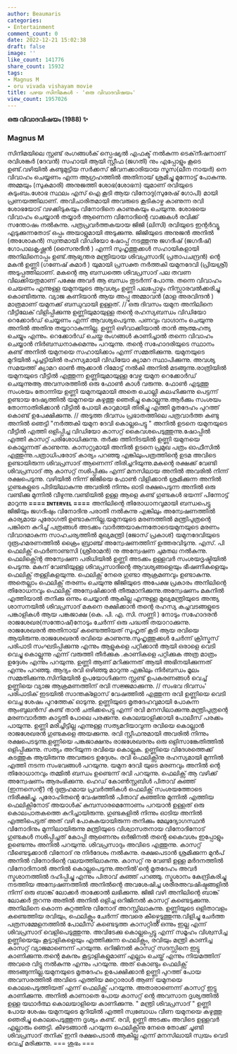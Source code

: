 ```yaml
---
author: Beaumaris
categories:
- Entertainment
comment_count: 0
date: 2022-12-21 15:02:38
draft: false
image: ''
like_count: 141776
share_count: 15932
tags:
- Magnus M
- oru vivada vishayam movie
title: പഴയ സിനിമകൾ - 'ഒരു വിവാദവിഷയം'
view_count: 1957026
---
```


**ഒരു വിവാദവിഷയം (1988) ✨️**

### **Magnus M**

സിനിമയിലെ സ്റ്റണ്ട് രംഗങ്ങൾക് സ്പെഷ്യൽ എഫക്ട് നൽകുന്ന ടെക്‌നീഷനാണ് രവിശങ്കർ (ദേവൻ) സഹായി ആയി സ്റ്റീഫ (ജഗതി) നും എപ്പോളും കൂടെ ഉണ്ട്.വഴിയിൽ കണ്ടുമുട്ടിയ സർക്കസ് ജീവനക്കാരിയായ സൂസ(ലീന നായർ) നെ വിവാഹം ചെയ്യണം എന്ന ആഗ്രഹത്തിൽ അതിനായ് ശ്രമിച്ചു മുന്നോട്ട് പോകുന്നു. അമ്മയും (സുകുമാരി) അനുജത്തി ശോഭ(ശോഭന) യുമാണ് രവിയുടെ കുടുംബം.ശോഭ സ്ഥലം എസ് ഐ കൂടി ആയ വിനോദു(സുരേഷ് ഗോപി) മായി പ്രണയത്തിലാണ്. അവിചാരിതമായി അവരുടെ കൂടികാഴ്ച കാണുന്ന രവി ശോഭയോട് വഴക്കിടുകയും വിനോദിനെ കാണുകയും ചെയുന്നു. ശോഭയെ വിവാഹം ചെയ്യാൻ തയ്യാർ ആണെന്ന വിനോദിന്റെ വാക്കുകൾ രവിക്ക് സന്തോഷം നൽകുന്നു. പത്രപ്രവർത്തകയായ ജിജി (ലിസി) രവിയുടെ ഇന്റർവ്യൂ എടുക്കുന്നതോട് ഒപ്പം അയാളുമായി അടുക്കുന്നു. ജിജിയുടെ അനുജൻ അനിൽ (അശോകൻ) സ്വന്തമായി വിഡിയോ ഷോപ്പ് നടത്തുന്നു ജഗദീഷ് (ജഗദീഷ്) ഗോപാലകൃഷ്ണൻ (സൈനുദീൻ ) എന്നി സുഹൃത്തുക്കൾ സഹായികളായി അനിലിനൊപ്പം ഉണ്ട്.ആഭ്യന്തര മന്ത്രിയായ ശിവപ്രസാദി( പ്രതാപചന്ദ്രൻ) ന്റെ മകൻ ഉണ്ണി (ഗണേഷ് കുമാർ ) യുമായി പ്രസക്ത നർത്തകി യമുനദേവി (പ്രിയശ്രീ) അടുപ്പത്തിലാണ്. മകന്റെ ആ ബന്ധത്തെ ശിവപ്രസാദ് പല തവണ വിലക്കിയതുമാണ് പക്ഷേ അവർ ആ ബന്ധം തുടർന്ന് പോന്നു. തന്നെ വിവാഹം ചെയണം എന്നുള്ള യമുനയുടെ ആവശ്യം ഉണ്ണി പലപ്പോഴും നിസ്സാരവൽക്കരിച്ചു കൊണ്ടിരുന്നു. വ്യാജ കണിയാൻ ആയ അപ്പു അമ്മാവൻ (മാള അരവിന്ദൻ ) മാത്രമാണ് യമുനക്ക് ബന്ധുവായി ഉള്ളത്. // ഒരു ദിവസം യമുന അനിലിനെ വീട്ടിലേക് വിളിപ്പിക്കുന്നു ഉണ്ണിയുമായുള്ള തന്റെ രഹസ്യബന്ധം വിഡിയോ റെക്കോർഡ് ചെയ്യണം എന്ന് ആവശ്യപെടുന്നു. പണവും വാഗ്ദാനം ചെയുന്നു അനിൽ അതിനു തയ്യാറാകുന്നില്ല. ഉണ്ണി ഒഴിവാക്കിയാൽ താൻ ആത്മഹത്യ ചെയ്യും എന്നും. റെക്കോർഡ് ചെയ്ത രംഗങ്ങൾ കാണിച്ചാൽ തന്നെ വിവാഹം ചെയ്യാൻ നിർബന്ധനാകുമെന്നും പറയുന്നു. തന്റെ സഹോദരിയുടെ സ്ഥാനം കണ്ട് അനിൽ യമുനയെ സഹായിക്കാം എന്ന് സമ്മതിക്കുന്നു. യമുനയുടെ മുറിയിൽ പൂച്ചട്ടിയിൽ രഹസ്യമായി വിഡിയോ ക്യാമറ സ്ഥാപിക്കുന്നു. അവശ്യ സമയത്ത് ക്യാമറ ഓൺ ആക്കാൻ റിമോട്ട് നൽകി അനിൽ മടങ്ങുന്നു.രാത്രിയിൽ യമുനയുടെ വീട്ടിൽ എത്തുന്ന ഉണ്ണിയുമായുള്ള വേഴ്ച യമുന റെക്കോർഡ് ചെയുന്നുആ അവസരത്തിൽ ഒരു ഫോൺ കാൾ വരുന്നു. ഫോൺ എടുത്തു സംശയം തോന്നിയ ഉണ്ണി യമുനയുമായി അതെ ചൊല്ലി കലഹിക്കുന്നു പെട്ടന്ന് ഉണ്ടായ ദേഷ്യത്തിൽ യമുനയെ കഴുത്തു ഞെരിച്ചു കൊല്ലുന്നു.ആർക്കും സംശയം തോന്നാതിരിക്കാൻ വീട്ടിൽ പോയി കാറുമായി തിരിച്ചു എത്തി മൃതദേഹം പുറത്ത് കൊണ്ട് ഉപേക്ഷിക്കുന്നു. // അടുത്ത ദിവസം പ്രഭാതത്തിലെ പത്രവാർത്ത കണ്ടു അനിൽ ഞെട്ടി "നർത്തകി യമുന ദേവി കൊല്ലപെട്ടു " അനിൽ ഉടനെ യമുനയുടെ വീട്ടിൽ എത്തി ഒളിപ്പിച്ച വിഡിയോ കാസറ്റ് കൈവശപെടുത്തുന്നു.ഷോപ്പിൽ എത്തി കാസറ്റ് പരിശോധിക്കുന്നു. തർക്ക ത്തിനിടയിൽ ഉണ്ണി യമുനയെ കൊല്ലുന്നത് കാണുന്നു. കാസറ്റുമായി അനിൽ ഉടനെ പ്രമുഖ പത്രം ഓഫീസിൽ എത്തുന്നു.പത്രാധിപരോട് കാര്യം പറഞ്ഞു എങ്കിലുംപത്രത്തിന്റെ ഉടമ അവിടെ ഉണ്ടായിരുന്ന ശിവപ്രസാദ് ആണെന്ന് തിരിച്ചറിയുന്നു.മകന്റെ രക്ഷക്ക് വേണ്ടി ശിവപ്രസാദ് ആ കാസറ്റ് നശിപ്പിക്കും എന്ന് മനസിലായ അനിൽ അവരിൽ നിന്ന് രക്ഷപെടുന്നു. വഴിയിൽ നിന്ന് ജിജിയെ ഫോൺ വിളിക്കാൻ ശ്രമിക്കുന്ന അനിൽ ഗുണ്ടകളുടെ പിടിയിലാകുന്നു അവരിൽ നിന്നും ഓടി രക്ഷപെടുന്ന അനിൽ ഒരു വണ്ടിക്കു മുന്നിൽ വീഴുന്നു.വണ്ടിയിൽ ഉള്ള ആളെ കണ്ട് ഗുണ്ടകൾ ഭയന്ന് പിന്നോട്ട് മാറുന്നു **==== ɪɴᴛᴇʀᴠᴇʟ ====** അനിലിന്റെ തിരോധാനവുമായി ബന്ധപെട്ടു ജിജിയും ജഗദീഷും വിനോദിനു പരാതി നൽകുന്നു എങ്കിലും അന്വേഷണത്തിൽ കാര്യമായ പുരോഗതി ഉണ്ടാകുന്നില്ല.യമുനയുടെ മരണത്തിൽ മന്ത്രിപുത്രന്റെ പങ്കിനെ കുറിച്ച് പത്രങ്ങൾ അടക്കം വാർത്തയാകുന്നതോടെയമുനയുടെ മരണം വിവാദമാകുന്ന സാഹചര്യത്തിൽ മുഖ്യമന്ത്രി (ജോസ് പ്രകാശ്) യമുനദേവിയുടെ ദുരൂഹമരണത്തിൽ ക്രൈം ബ്രാഞ്ച് അന്വേഷണത്തിന് ഉത്തരവിടുന്നു. എസ്. പി ഫെലിക്സ് ഫെർണാണ്ടസി (ശ്രീരാമൻ) നു അന്വേഷണ ചുമതല നൽകുന്നു. ഫെലിക്സ്ന്റെ അന്വേഷണ പരിധിയിൽ ഉണ്ണി അടക്കം ഉള്ളവർ സംശയദൃഷ്ടിയിൽ പെടുന്നു. മകന് വേണ്ടിയുള്ള ശിവപ്രസാദിന്റെ ആവശ്യങ്ങളെയും ഭീഷണികളെയും ഫെലിക്സ് തള്ളികളയുന്നു. ഫെലിക്സ് നേരെ ഗുണ്ടാ ആക്രമണവും ഉണ്ടാകുന്നു. അതെല്ലാം ഫെലിക്സ് തരണം ചെയുന്നു ജിജിയുടെ അപേക്ഷ പ്രകാരം അനിലിന്റെ തിരോധനവും ഫെലിക്സ് അന്വേഷിക്കാൻ തീരുമാനിക്കുന്നു.അന്വേഷണം മകനിൽ എത്തിയാൽ തനിക്കു ഒന്നും ചെയ്യാൻ ആകില്ല എന്നുള്ള മുഖ്യമന്ത്രിയുടെ അന്ത്യ ശാസനയിൽ ശിവപ്രസാദ് മകനെ രക്ഷിക്കാൻ തന്റെ രഹസ്യ കച്ചവടങ്ങളുടെ പങ്കാളികൾ ആയ പങ്കജാക്ഷ (കെ. പി. എ. സി. സണ്ണി ) നോടും സഹോദരൻ രാജശേഖര(സന്തോഷ്)നോടും ചേർന്ന് ഒരു പദ്ധതി തയാറാക്കുന്നു. രാജശേഖരൻ അതിനായ് കണ്ടെത്തിയത് സുഹൃത് കൂടി ആയ രവിയെ ആയിരുന്നു.രാജശേഖരൻ രവിയെ കാണുന്നു.സുഹൃത്തുക്കൾ ചേർന്ന് ക്രിസ്മസ് പരിപാടി സംഘടിപ്പിക്കുന്നു എന്നും ആളുകളെ പറ്റിക്കാൻ ആയി ഒരാളെ വെടി വെച്ചു കൊല്ലുന്നു എന്ന് വരുത്തി തീർക്കുക .കാണികളെ പറ്റിക്കുക അത്ര മാത്രം ഉദ്ദേശം എന്നും പറയുന്നു. ഉണ്ണി ആണ് മറിക്കുന്നത് ആയി അഭിനയിക്കുന്നത് എന്നും പറഞ്ഞു. ആദ്യം രവി ഒഴിഞ്ഞു മാറുന്നു എങ്കിലും നിർബന്ധം മൂലം സമ്മതിക്കുന്നു.സിനിമയിൽ ഉപയോഗിക്കുന്ന സ്റ്റണ്ട് ഉപകരണങ്ങൾ വെച്ച് ഉണ്ണിയെ വ്യാജ ആക്രമണത്തിന് രവി സജ്ജമാക്കുന്നു. // സംഭവ ദിവസം' പരിപാടിക് ഇടയിൽ സാന്തക്ളോസ് വേഷത്തിൽ എത്തുന്ന രവി ഉണ്ണിയെ വെടി വെച്ച ശേഷം പുറത്തേക് ഓടുന്നു. ഉണ്ണിയുടെ മൃതദേഹവുമായി പോകുന്ന ആംബുലൻസ് കണ്ട് താൻ ചതിക്കപെട്ടു എന്ന് രവി മനസിലാക്കുന്നു.മന്ത്രിപുത്രന്റെ മരണവാർത്ത കാട്ടുതീ പോലെ പരക്കുന്നു. കൊലയാളിക്കായി പോലീസ് പരക്കം പായുന്നു. ഉണ്ണി മരിച്ചിട്ടില്ല എന്നുള്ള സത്യമറിയാവുന്ന രവിയെ കൊല്ലാൻ രാജശേഖരൻ ഗുണ്ടകളെ അയക്കുന്നു. രവി സ്റ്റീഫനുമായി അവരിൽ നിന്നും രക്ഷപെടടുന്നു.ഉണ്ണിയെ പങ്കജാക്ഷനും രാജശേഖരനും ഒരു ഒളിസാങ്കേതിത്തിൽ ഒളിപ്പിക്കുന്നു. സത്യം അറിയുന്ന രവിയെ കൊല്ലുക. ഉണ്ണിയെ വിദേശത്തെക്ക് കടത്തുക ആയിരുന്നു അവരുടെ ഉദ്ദേശം. രവി ഫെലിക്സിനു രഹസ്യമായി മുന്നിൽ എത്തി നടന്ന സംഭവങ്ങൾ പറയുന്നു. യമുന ദേവി യുടെ മരണവും അനിൽ ന്റെ തിരോധാനവും തമ്മിൽ ബന്ധം ഉണ്ടെന്ന് രവി പറയുന്നു. ഫെലിക്സ് ആ വഴിക്ക് അന്വേഷണം ആരംഭിക്കുന്നു. ഹെഡ് കോൺസ്റ്റബിൾ പിതാവ് കുഞ്ഞ് (ഇന്നസെന്റ്) ന്റ ദുരൂഹമായ പ്രവർത്തികൾ ഫെലിക്സ് സംശയത്തോടെ നിരീക്ഷിച്ചു. പുരോഹിതന്റെ വേഷത്തിൽ പിതാവ് കുഞ്ഞിനു മുന്നിൽ എത്തിയ ഫെലിക്സിനോട് അയാൾക് കുമ്പസാരമെന്നോണം പറയാൻ ഉള്ളത് ഒരു കൊലപാതകത്തെ കുറിച്ചായിരുന്നു. ഗുണ്ടകളിൽ നിന്നും ഓടിയ അനിൽ എത്തിപെട്ടത് അത് വഴി പോകുകയായിരുന്ന തനിക്കും മേലുദ്യോഗസ്ഥൻ വിനോദിനും മുന്നിലായിരുന്നു മന്ത്രിയുടെ വിശ്വാസതനായ വിനോദിനോട്‌ ഗുണ്ടകൾ നശിപ്പിച്ചത് കോപ്പി ആണെനും ഒർജിനൽ തന്റെ കൈവശം ഇപ്പോളും ഉണ്ടെന്നും അനിൽ പറയുന്നു. ശിവപ്രസാദും അവിടെ എത്തുന്നു. കാസറ്റ് വീണ്ടെടുക്കാൻ വിനോദ് നു നിർദേശം നൽകുന്നു. രക്ഷപെടാൻ ശ്രമിക്കുന്ന മുൻപ് അനിൽ വിനോദിന്റെ വലയത്തിലാകുന്നു. കാസറ്റ് നു വേണ്ടി ഉള്ള മർദനത്തിൽ വിനോദിനാൽ അനിൽ കൊല്ലപെടുന്നു.അനിൽ'ന്റെ മൃതദേഹം അവർ സ്മശാനത്തിൽ ദഹിപ്പിച്ചു എന്നും പിതാവ് കുഞ്ഞ് പറഞ്ഞു. സ്മശാനം കേന്ദ്രികരിച്ചു നടത്തിയ അന്വേഷണത്തിൽ അനിൽന്റെ അവശേഷിച്ച ശരീരഅവഷിഷ്ടങ്ങളിൽ നിന്ന് ഒരു ബാങ്ക് ലോക്കർ താക്കോൽ ലഭിക്കുന്നു. ജിജി വഴി അനിലിന്റെ ബാങ്ക് ലോക്കർ തുറന്നു അതിൽ അനിൽ ഒളിച്ച ഒറിജിനൽ കാസറ്റ് കണ്ടെടുക്കുന്നു. അനിലിനെ കൊന്ന കുറ്റത്തിനു വിനോദ് അറസ്റ്റിലാകുന്നു. ഉണ്ണിയുടെ ഒളിതാവളം കണ്ടെത്തിയ രവിയും, ഫെലിക്സും ചേർന്ന് അവരെ കീഴ്പ്പെടുത്തുന്നു.വിളിച്ചു ചേർത്ത പത്രസമ്മേളനത്തിൽ പോലീസ് കണ്ടെടുത്ത കാസറ്റിൽ ഒന്നും ഇല്ല എന്ന് ശിവപ്രസാദ് വെളിപെടുത്തുന്നു. അവിടേക്കു കൊല്ലപ്പെട്ടു എന്ന് സമൂഹം വിശ്വസിച്ച ഉണ്ണിയെയും കൂട്ടാളികളെയും എത്തിക്കുന്ന ഫെലിക്സും, രവിയും മന്ത്രി കാണിച്ച കാസറ്റ് വ്യാജമാണെന്ന് പറയുന്നു. ഒറിജിനൽ കാസറ്റ് സദസ്സിനെ ഇട്ടു കാണിക്കുന്നു.തന്റെ മകനും കൂട്ടാളികളുമാണ് എല്ലാം ചെയ്ത് എന്നും നിയമത്തിന് അവരെ വിട്ടു നൽകുന്നു എന്നും പറയുന്നു. അത് കൊണ്ടും ഫെലിക്സ് അടങ്ങുന്നില്ല.യമുനയുടെ മൃതദേഹം ഉപേക്ഷിക്കാൻ ഉണ്ണി പുറത്ത് പോയ അവസരത്തിൽ അവിടെ എത്തിയ മറ്റൊരാൾ ആണ് യമുനയെ കൊലപെടുത്തിയത് എന്ന് ഫെലിക്സ് പറയുന്നു. അതാരാണെന്ന് കാസറ്റ് ഇട്ടു കാണിക്കുന്നു. അനിൽ കാണാതെ പോയ കാസറ്റ് ന്റെ അവസാന ദൃശ്യത്തിൽ ഉള്ള യഥാർത്ഥ കൊലയാളിയെ കാണിക്കുന്നു. " മന്ത്രി ശിവപ്രസാദ് " ഉണ്ണി പോയ ശേഷം യമുനയുടെ മുറിയിൽ എത്തി സ്വബോധം വീണ യമുനയെ കഴുത്തു ഞെരിച്ചു കൊലപെടുത്തുന്ന ദൃശ്യം കണ്ട്. രവി, ഉണ്ണി അടക്കം അവിടെ ഉള്ളവർ എല്ലാരും ഞെട്ടി. കീഴടങ്ങാൻ പറയുന്ന ഫെലിക്സിനു നേരെ തോക്ക് ചൂണ്ടി ശിവപ്രസാദ് തനിക് ഇനി രക്ഷപെടാൻ ആകില്ല എന്ന് മനസിലായി സ്വയം വെടി വെച്ച് മരിക്കുന്നു. === ശുഭം ===